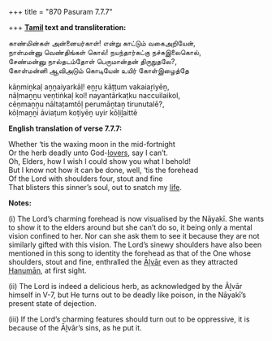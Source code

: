 +++
title = "870 Pasuram 7.7.7"

+++
**[Tamil](/definition/tamil#history "show Tamil definitions") text and transliteration:**

காண்மின்கள் அன்னையர்காள்! என்று காட்டும் வகைஅறியேன்,  
நாள்மன்னு வெண்திங்கள் கொல்! நயந்தார்கட்கு நச்சுஇலைகொல்,  
சேண்மன்னு நால்தடம்தோள் பெருமான்தன் திருநுதலே?,  
கோள்மன்னி ஆவிஅடும் கொடியேன் உயிர் கோள்இழைத்தே

kāṇmiṉkaḷ aṉṉaiyarkāḷ! eṉṟu kāṭṭum vakaiaṟiyēṉ,  
nāḷmaṉṉu veṇtiṅkaḷ kol! nayantārkaṭku naccuilaikol,  
cēṇmaṉṉu nāltaṭamtōḷ perumāṉtaṉ tirunutalē?,  
kōḷmaṉṉi āviaṭum koṭiyēṉ uyir kōḷiḻaittē

**English translation of verse 7.7.7:**

Whether ‘tis the waxing moon in the mid-fortnight  
Or the herb deadly unto God-[lovers](/definition/lover#history "show lovers definitions"), say I can’t.  
Oh, Elders, how I wish I could show you what I behold!  
But I know not how it can be done, well, ‘tis the forehead  
Of the Lord with shoulders four, stout and fine  
That blisters this sinner’s soul, out to snatch my [life](/definition/life#history "show life definitions").

**Notes:**

\(i\) The Lord’s charming forehead is now visualised by the Nāyakī. She wants to show it to the elders around but she can’t do so, it being only a mental vision confined to her. Nor can she ask them to see it because they are not similarly gifted with this vision. The Lord’s sinewy shoulders have also been mentioned in this song to identity the forehead as that of the One whose shoulders, stout and fine, enthralled the [Āḻvār](/definition/aḻvar#vaishnavism "show Āḻvār definitions") even as they attracted [Hanumān](/definition/hanuman#vaishnavism "show Hanumān definitions"), at first sight.

\(ii\) The Lord is indeed a delicious herb, as acknowledged by the Āḻvār himself in V-7, but He turns out to be deadly like poison, in the Nāyakī’s present state of dejection.

\(iii\) If the Lord’s charming features should turn out to be oppressive, it is because of the Āḻvār’s sins, as he put it.


